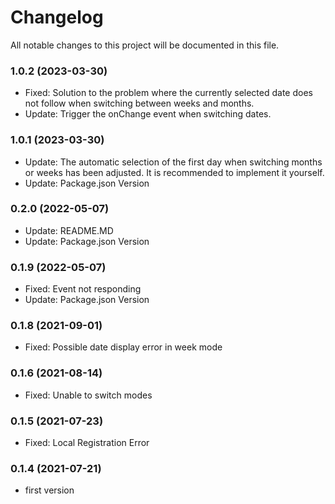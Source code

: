 
# Changelog
All notable changes to this project will be documented in this file.

### 1.0.2 (2023-03-30)

- Fixed: Solution to the problem where the currently selected date does not follow when switching between weeks and months.
- Update: Trigger the onChange event when switching dates.

### 1.0.1 (2023-03-30)

- Update: The automatic selection of the first day when switching months or weeks has been adjusted. It is recommended to implement it yourself.
- Update: Package.json Version

### 0.2.0 (2022-05-07)

- Update: README.MD
- Update: Package.json Version

### 0.1.9 (2022-05-07)

- Fixed: Event not responding
- Update: Package.json Version

### 0.1.8 (2021-09-01)

- Fixed: Possible date display error in week mode

### 0.1.6 (2021-08-14)

- Fixed: Unable to switch modes

### 0.1.5 (2021-07-23)

- Fixed: Local Registration Error

### 0.1.4 (2021-07-21)

- first version
